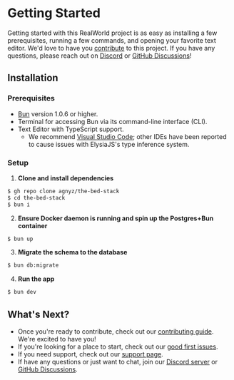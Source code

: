 # Getting Started

Getting started with this RealWorld project is as easy as installing a few prerequisites, running a few commands, and opening your favorite text editor. We'd love to have you [contribute](https://github.com/agnyz/the-bed-stack/blob/main/CONTRIBUTING.md) to this project. If you have any questions, please reach out on [Discord](https://discord.gg/PH4rBdTU) or [GitHub Discussions](
  https://github.com/agnyz/the-bed-stack/discussions
)!

## Installation

### Prerequisites

* [Bun](https://bun.sh/) version 1.0.6 or higher.
* Terminal for accessing Bun via its command-line interface (CLI).
* Text Editor with TypeScript support.
  * We recommend [Visual Studio Code](https://code.visualstudio.com/); other IDEs have been reported to cause issues with ElysiaJS's type inference system.

### Setup

1. **Clone and install dependencies**

  ```sh
  $ gh repo clone agnyz/the-bed-stack
  $ cd the-bed-stack
  $ bun i
  ```

2. **Ensure Docker daemon is running and spin up the Postgres+Bun container**

  ```sh
  $ bun up
  ```
3. **Migrate the schema to the database**

  ```sh
  $ bun db:migrate
  ```

4. **Run the app**

  ```sh
  $ bun dev
  ```

## What's Next?

* Once you're ready to contribute, check out our [contributing guide](https://github.com/agnyz/the-bed-stack/blob/main/CONTRIBUTING.md). We're excited to have you!
* If you're looking for a place to start, check out our [good first issues](https://github.com/agnyz/the-bed-stack/issues?q=is%3Aopen+is%3Aissue+label%3A%22good+first+issue%22).
* If you need support, check out our [support page](https://github.com/agnyz/the-bed-stack/blob/main/SUPPORT.md).
* If have any questions or just want to chat, join our [Discord server](https://discord.gg/PH4rBdTU) or [GitHub Discussions](https://github.com/agnyz/the-bed-stack/discussions).